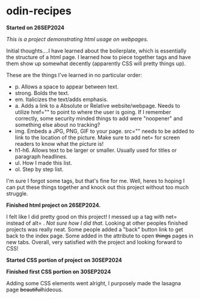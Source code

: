 # odin-recipes
<!--apparently the github README.md file allows certain whitelisted html tags. This is a test-->
<p><strong>Started on 26SEP2024</strong></p>
<p><em>This is a project demonstrating html usage on webpages.</em></p>
<p>Initial thoughts....I have learned about the boilerplate, which is essentially the structure of a html page. I learned how to piece together tags and have them show up somewhat decently (apparently CSS will pretty things up).</p> 
<p>These are the things I've learned in no particular order:</p>
<ul>
    <li>p. Allows a space to appear between text.</li>
    <li>strong. Bolds the text.</li>
    <li>em. Italicizes the text/adds emphasis.</li>
    <li>a. Adds a link to a Absolute or Relative website/webpage. Needs to utilize href="" to point to where the user is going. If I remember correctly, some security minded things to add were "noopener" and something else about no tracking? <!-- I will have to figure out those two attributes again --></li>
    <li>img. Embeds a JPG, PNG, GIF to your page. src="" needs to be added to link to the location of the picture. Make sure to add net= for screen readers to know what the picture is!</li>
    <li>h1-h6. Allows text to be larger or smaller. Usually used for titles or paragraph headlines.</li>
    <li>ul. How I made this list.</li>
    <li>ol. Step by step list.</li>
</ul>
<p>I'm sure I forgot some tags, but that's fine for me. Well, heres to hoping I can put these things together and knock out this project without too much struggle.</p>
<p><strong>Finished html project on 26SEP2024.</strong></p>
<p>I felt like I did pretty good on this project! I messed up a tag with net= instead of alt= . <em>Not sure how I did that.</em> Looking at other peoples finished projects was really neat. Some people added a "back" button link to get back to the index page. Some added in the attribute to open <del>things</del> pages in new tabs. Overall, very satisfied with the project and looking forward to CSS!
<p><strong>Started CSS portion of project on 30SEP2024</strong></p>
<p><strong>Finished first CSS portion on 30SEP2024</strong></p>
<p>Adding some CSS elements went alright, I purposely made the lasagna page <del>beautiful</del>hideous.</p>